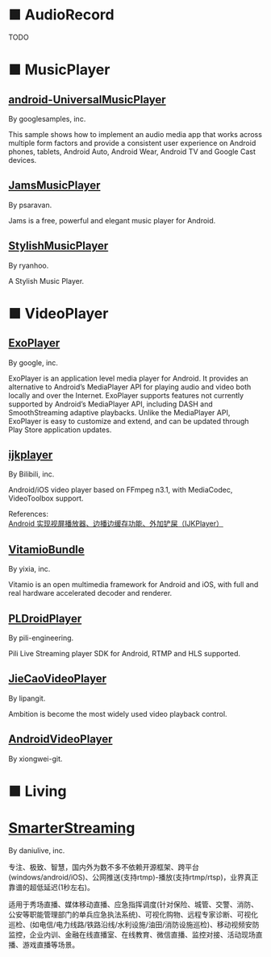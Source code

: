 # ■ AudioRecord

TODO

# ■ MusicPlayer

## [android-UniversalMusicPlayer](https://github.com/googlesamples/android-UniversalMusicPlayer)

By googlesamples, inc.

This sample shows how to implement an audio media app that works across multiple form factors and provide a consistent user experience on Android phones, tablets, Android Auto, Android Wear, Android TV and Google Cast devices.

## [JamsMusicPlayer](https://github.com/psaravan/JamsMusicPlayer)

By psaravan.

Jams is a free, powerful and elegant music player for Android. 

## [StylishMusicPlayer](https://github.com/ryanhoo/StylishMusicPlayer)

By ryanhoo.

A Stylish Music Player.

# ■ VideoPlayer

## [ExoPlayer](https://github.com/google/ExoPlayer)

By google, inc.

ExoPlayer is an application level media player for Android. It provides an alternative to Android’s MediaPlayer API for playing audio and video both locally and over the Internet. ExoPlayer supports features not currently supported by Android’s MediaPlayer API, including DASH and SmoothStreaming adaptive playbacks. Unlike the MediaPlayer API, ExoPlayer is easy to customize and extend, and can be updated through Play Store application updates.

## [ijkplayer](https://github.com/Bilibili/ijkplayer)

By Bilibili, inc.

Android/iOS video player based on FFmpeg n3.1, with MediaCodec, VideoToolbox support.

References: [Android 实现视屏播放器、边播边缓存功能、外加铲屎（IJKPlayer）](http://www.jianshu.com/p/9fe377dd9750)

## [VitamioBundle](https://github.com/yixia/VitamioBundle)

By yixia, inc.

Vitamio is an open multimedia framework for Android and iOS, with full and real hardware accelerated decoder and renderer.

## [PLDroidPlayer](https://github.com/pili-engineering/PLDroidPlayer)

By pili-engineering.

Pili Live Streaming player SDK for Android, RTMP and HLS supported.

## [JieCaoVideoPlayer](https://github.com/lipangit/JieCaoVideoPlayer)

By lipangit.

Ambition is become the most widely used video playback control.

## [AndroidVideoPlayer](https://github.com/xiongwei-git/AndroidVideoPlayer)

By xiongwei-git.

# ■ Living

# [SmarterStreaming](https://github.com/daniulive/SmarterStreaming)

By daniulive, inc.

专注、极致、智慧，国内外为数不多不依赖开源框架、跨平台(windows/android/iOS)、公网推送(支持rtmp)-播放(支持rtmp/rtsp)，业界真正靠谱的超低延迟(1秒左右)。

适用于秀场直播、媒体移动直播、应急指挥调度(针对保险、城管、交警、消防、公安等职能管理部门的单兵应急执法系统)、可视化购物、远程专家诊断、可视化巡检、(如电信/电力线路/铁路沿线/水利设施/油田/消防设施巡检)、移动视频安防监控，企业内训、金融在线直播室、在线教育、微信直播、监控对接、活动现场直播、游戏直播等场景。

